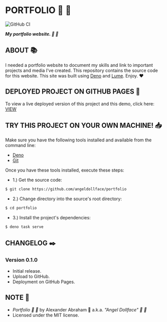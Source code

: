 # PORTFOLIO :nail_care: :dolls:

![GitHub CI](https://github.com/angeldollface/portfolio/actions/workflows/main.yml/badge.svg)

***My portfolio website. :nail_care: :dolls:***

## ABOUT :books:

I needed a portfolio website to document my skills and link to important projects and media I've created. 
This repository contains the source code for this website. This site was built using [Deno](https://deno.land)
and [Lume](https://lume.land). Enjoy. :heart:


## DEPLOYED PROJECT ON GITHUB PAGES :rocket:

To view a live deployed version of this project and this demo, click here: [VIEW](https://angeldollface.dev)

## TRY THIS PROJECT ON YOUR OWN MACHINE! :inbox_tray:

Make sure you have the following tools installed and available from the command line:

- [Deno](https://deno.land)
- [Git](https://git-scm.org)

Once you have these tools installed, execute these steps:

- 1.) Get the source code:

```bash
$ git clone https://github.com/angeldollface/portfolio
```

- 2.) Change directory into the source's root directory:

```bash
$ cd portfolio
```

- 3.) Install the project's dependencies:

```bash
$ deno task serve
```


## CHANGELOG :black_nib:

### Version 0.1.0

- Initial release.
- Upload to GitHub.
- Deployment on GitHub Pages.

## NOTE :scroll:

- *Portfolio :nail_care: :dolls:* by Alexander Abraham :black_heart: a.k.a. *"Angel Dollface" :dolls: :ribbon:*
- Licensed under the MIT license.
